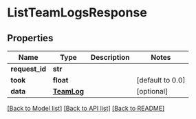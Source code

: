 # ListTeamLogsResponse

## Properties
Name | Type | Description | Notes
------------ | ------------- | ------------- | -------------
**request_id** | **str** |  | 
**took** | **float** |  | [default to 0.0]
**data** | [**TeamLog**](TeamLog.md) |  | [optional] 

[[Back to Model list]](../README.md#documentation-for-models) [[Back to API list]](../README.md#documentation-for-api-endpoints) [[Back to README]](../README.md)


